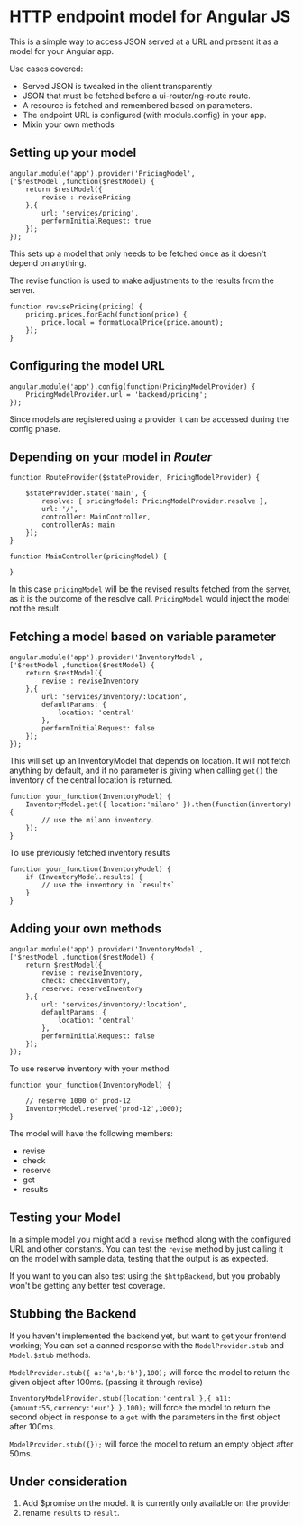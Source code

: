 
# HTTP endpoint model for Angular JS

This is a simple way to access JSON served at a URL and present it as a model for your Angular app.

Use cases covered:

* Served JSON is tweaked in the client transparently
* JSON that must be fetched before a ui-router/ng-route route.
* A resource is fetched and remembered based on parameters.
* The endpoint URL is configured (with module.config) in your app.
* Mixin your own methods

## Setting up your model

    angular.module('app').provider('PricingModel',['$restModel',function($restModel) {
        return $restModel({ 
        	revise : revisePricing
        },{
        	url: 'services/pricing',
        	performInitialRequest: true
        });
    });

This sets up a model that only needs to be fetched once as it doesn't depend on anything.

The revise function is used to make adjustments to the results from the server.

    function revisePricing(pricing) {
    	pricing.prices.forEach(function(price) {
    		price.local = formatLocalPrice(price.amount);
    	});
    }

## Configuring the model URL

    angular.module('app').config(function(PricingModelProvider) {
    	PricingModelProvider.url = 'backend/pricing';
    });

Since models are registered using a provider it can be accessed during the config phase.

## Depending on your model in *Router*

    function RouteProvider($stateProvider, PricingModelProvider) {
        
        $stateProvider.state('main', {
            resolve: { pricingModel: PricingModelProvider.resolve },
            url: '/',
            controller: MainController,
            controllerAs: main	
        });
    }

    function MainController(pricingModel) {

    }

In this case `pricingModel` will be the revised results fetched from the server, as it
is the outcome of the resolve call. `PricingModel` would inject the model not the result.

## Fetching a model based on variable parameter

    angular.module('app').provider('InventoryModel',['$restModel',function($restModel) {
        return $restModel({ 
        	revise : reviseInventory
        },{
        	url: 'services/inventory/:location',
        	defaultParams: {
        		location: 'central'
        	},
        	performInitialRequest: false
        });
    });

This will set up an InventoryModel that depends on location. It will not fetch anything by
default, and if no parameter is giving when calling `get()` the inventory of the central
location is returned.

    function your_function(InventoryModel) {
        InventoryModel.get({ location:'milano' }).then(function(inventory) {
    	    // use the milano inventory.
        });
    }

To use previously fetched inventory results

    function your_function(InventoryModel) {
    	if (InventoryModel.results) {
    		// use the inventory in `results`
    	}
    }

## Adding your own methods

    angular.module('app').provider('InventoryModel',['$restModel',function($restModel) {
        return $restModel({ 
        	revise : reviseInventory,
        	check: checkInventory,
        	reserve: reserveInventory
        },{
        	url: 'services/inventory/:location',
        	defaultParams: {
        		location: 'central'
        	},
        	performInitialRequest: false
        });
    });

To use reserve inventory with your method

    function your_function(InventoryModel) {

    	// reserve 1000 of prod-12
    	InventoryModel.reserve('prod-12',1000);
    }

The model will have the following members:

* revise
* check
* reserve
* get
* results

## Testing your Model

In a simple model you might add a `revise` method along with the configured URL and other constants. You can test the `revise` method by just calling it on the model with sample data, testing that the output is as expected.

If you want to you can also test using the `$httpBackend`, but you probably won't be getting
any better test coverage.

## Stubbing the Backend

If you haven't implemented the backend yet, but want to get your frontend working; You can set a canned response with the `ModelProvider.stub` and `Model.$stub` methods.

`ModelProvider.stub({ a:'a',b:'b'},100);` will force the model to return the given object after 100ms. (passing it through revise) 

`InventoryModelProvider.stub({location:'central'},{ a11:{amount:55,currency:'eur'} },100);` will force the model to return the second object in response to a `get` with the parameters in the first object after 100ms.

`ModelProvider.stub({});` will force the model to return an empty object after 50ms.

## Under consideration

1. Add $promise on the model. It is currently only available on the provider
2. rename `results` to `result`.
